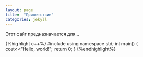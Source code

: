 ```yaml
---
layout: page
title:  "Приветствие"
categories: jekyll
---
```

Этот сайт предназначается для...

{%highlight   c++%}
#include <iostream>
using namespace std;
int main()
  {
  cout<<"Hello, world!";
  return 0;
  }
{%endhighlight%}
